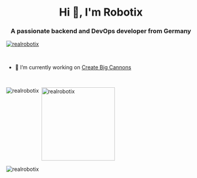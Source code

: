 <h1 align="center">Hi 👋, I'm Robotix</h1>
<h3 align="center">A passionate backend and DevOps developer from Germany</h3>

<p align="left"> <a href="https://github.com/ryo-ma/github-profile-trophy"><img src="https://github-profile-trophy.vercel.app/?username=realrobotix&theme=onedark&row=1&rank=-C,-B&no-frame=true" alt="realrobotix" /></a> </p>
<br>

- 🔭 I’m currently working on [Create Big Cannons](https://github.com/Cannoneers-of-Create/CreateBigCannons)

<br>
<div>
<p><img align="left" src="https://github-readme-stats.vercel.app/api?username=realrobotix&show_icons=true&locale=en&theme=onedark&hide_border=true&count_private=true" alt="realrobotix" /><p/>
<p>&nbsp;<img align="center" height=195 src="https://github-readme-stats.vercel.app/api/top-langs?username=realrobotix&show_icons=true&locale=en&layout=compact&theme=onedark&hide_border=true&langs_count=6" alt="realrobotix" /><p/>
<div/>
<p><img src="https://github-readme-streak-stats.herokuapp.com/?user=realrobotix&theme=onedark&hide_border=true" alt="realrobotix" /></p>

